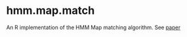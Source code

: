 # hmm.map.match
An R implementation of the HMM Map matching algorithm. See [paper](https://www.microsoft.com/en-us/research/wp-content/uploads/2016/12/map-matching-ACM-GIS-camera-ready.pdf)
